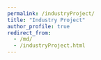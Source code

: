 ```yaml
---
permalink: /industryProject/
title: "Industry Project"
author_profile: true
redirect_from: 
  - /md/
  - /industryProject.html
---
```

